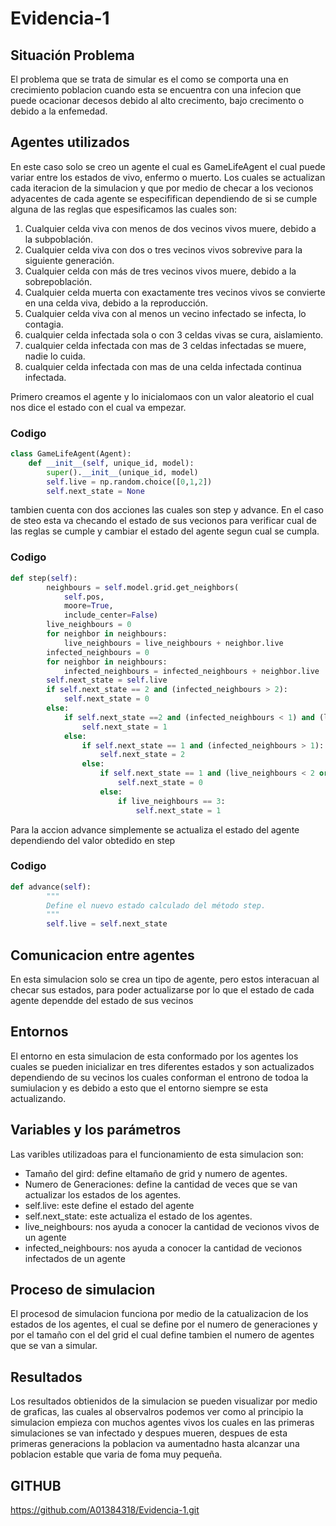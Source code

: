 # Evidencia-1

## Situación Problema
El problema que se trata de simular es el como se comporta una en crecimiento poblacion 
cuando esta se encuentra con una infecion que puede ocacionar decesos debido al 
alto crecimento, bajo crecimento o debido a la enfemedad.

## Agentes utilizados
En este caso solo se creo un agente el cual es GameLifeAgent el cual puede variar entre los estados de vivo, enfermo o muerto.
Los cuales se actualizan cada iteracion de la simulacion y que por medio de checar a los vecionos adyacentes de cada agente se especififican dependiendo de si se cumple alguna de las reglas que espesificamos las cuales son:

1. Cualquier celda viva con menos de dos vecinos vivos muere, debido a la subpoblación.
2. Cualquier celda viva con dos o tres vecinos vivos sobrevive para la siguiente generación.
3. Cualquier celda con más de tres vecinos vivos muere, debido a la sobrepoblación.
4. Cualquier celda muerta con exactamente tres vecinos vivos se convierte en una celda viva, debido a la reproducción.
5. Cualquier celda viva con al menos un vecino infectado se infecta, lo contagia.
6. cualquier celda infectada sola o con 3 celdas vivas se cura, aislamiento.
7. cualquier celda infectada con mas de 3 celdas infectadas se muere, nadie lo cuida.
8. cualquier celda infectada con mas de una celda infectada continua infectada.

Primero creamos el agente y lo inicialomaos con un valor aleatorio el cual nos dice el estado con el cual va empezar.
### Codigo
```py
class GameLifeAgent(Agent):
    def __init__(self, unique_id, model):
        super().__init__(unique_id, model)
        self.live = np.random.choice([0,1,2])
        self.next_state = None
```

tambien cuenta con dos acciones las cuales son step y advance. En el caso de steo esta va checando el estado de sus vecionos para verificar cual de las reglas se cumple y cambiar el estado del agente segun cual se cumpla.

### Codigo
```py
def step(self):
        neighbours = self.model.grid.get_neighbors(
            self.pos,
            moore=True,
            include_center=False)
        live_neighbours = 0
        for neighbor in neighbours:
            live_neighbours = live_neighbours + neighbor.live
        infected_neighbours = 0
        for neighbor in neighbours:
            infected_neighbours = infected_neighbours + neighbor.live
        self.next_state = self.live
        if self.next_state == 2 and (infected_neighbours > 2):
            self.next_state = 0
        else:
            if self.next_state ==2 and (infected_neighbours < 1) and (live_neighbours < 1):
                self.next_state = 1
            else:
                if self.next_state == 1 and (infected_neighbours > 1):
                    self.next_state = 2
                else:
                    if self.next_state == 1 and (live_neighbours < 2 or live_neighbours > 3):
                        self.next_state = 0
                    else:
                        if live_neighbours == 3:
                            self.next_state = 1
```
Para la accion advance simplemente se actualiza el estado del agente dependiendo del valor obtedido en step

### Codigo
```py
def advance(self):
        """
        Define el nuevo estado calculado del método step.
        """
        self.live = self.next_state
```

## Comunicacion entre agentes
En esta simulacion solo se crea un tipo de agente, pero estos interacuan al checar sus estados, 
para poder actualizarse por lo que el estado de cada agente dependde del estado de sus vecinos

## Entornos
El entorno en esta simulacion de esta conformado por los agentes los cuales se pueden inicializar en tres diferentes estados y son actualizados dependiendo de su vecinos los cuales conforman el entrono de todoa la sumiulacion y es debido a esto que el entorno siempre se esta actualizando.

## Variables  y  los  parámetros 
Las varibles utilizadoas para el funcionamiento de esta simulacion son:

+ Tamaño del gird: define eltamaño de grid y numero de agentes.
+ Numero de Generaciones: define la cantidad de veces que se van actualizar los estados de los agentes.
+ self.live: este define el estado del agente
+ self.next_state: este actualiza el estado de los agentes.
+ live_neighbours: nos ayuda a conocer la cantidad de vecionos vivos de un agente
+ infected_neighbours: nos ayuda a conocer la cantidad de vecionos infectados de un agente


## Proceso de simulacion
El procesod de simulacion funciona por medio de la catualizacion de los estados de los agentes, el cual se define por el numero de generaciones y por el tamaño con el del grid el cual define tambien el numero de agentes que se van a simular.

## Resultados
Los resultados obtienidos de la simulacion se pueden visualizar por medio de graficas, las cuales al observalros podemos ver como al principio la simulacion empieza con muchos agentes vivos los cuales en las primeras simulaciones se van infectado y despues mueren, despues de esta primeras generacions la poblacion va aumentadno hasta alcanzar una poblacion estable que varia de foma  muy pequeña.

## GITHUB
https://github.com/A01384318/Evidencia-1.git
